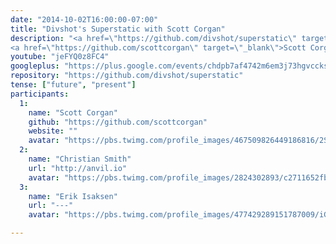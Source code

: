 ```yaml
---
date: "2014-10-02T16:00:00-07:00"
title: "Divshot's Superstatic with Scott Corgan"
description: "<a href=\"https://github.com/divshot/superstatic\" target=\"_blank\">Superstatic</a> is an enhanced static web server that was built to power <a href=\"https://divshot.com/\" target=\"_blank\">Divshot</a>. It has fantastic support for HTML5 pushState applications, clean URLs, caching, and MANY other goodies.
<a href=\"https://github.com/scottcorgan\" target=\"_blank\">Scott Corgan</a> has been doing JavaScript for about 10 years. He's Divshot’s first employee and sole, full-time Node developer. Follow along or join in as Scott walks us through Superstatic's source code."
youtube: "jeFYQ0z8FC4"
googleplus: "https://plus.google.com/events/chdpb7af4742m6em3j73hgvccks"
repository: "https://github.com/divshot/superstatic"
tense: ["future", "present"]
participants:
  1:
    name: "Scott Corgan"
    github: "https://github.com/scottcorgan"
    website: ""
    avatar: "https://pbs.twimg.com/profile_images/467509826449186816/2SKIpA3W.jpeg"
  2:
    name: "Christian Smith"
    url: "http://anvil.io"
    avatar: "https://pbs.twimg.com/profile_images/2824302893/c2711652fb0e430b86c801d46f739638.png"
  3:
    name: "Erik Isaksen"
    url: "---"
    avatar: "https://pbs.twimg.com/profile_images/477429289151787009/iGNukk9x.jpeg"

---
```


